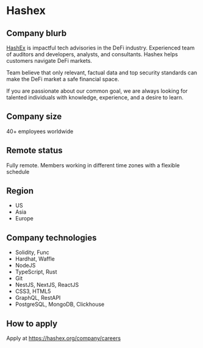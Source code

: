 # Hashex

## Company blurb

[HashEx](https://hashex.org/company/about-us) is impactful tech advisories in the DeFi industry. Experienced team of auditors and developers, analysts, and consultants. Hashex helps customers navigate DeFi markets.

Team believe that only relevant, factual data and top security standards can make the DeFi market a safe financial space.

If you are passionate about our common goal, we are always looking for talented individuals with knowledge, experience, and a desire to learn.

## Company size

40+ employees worldwide

## Remote status

Fully remote.
Members working in different time zones with a flexible schedule

## Region

- US
- Asia
- Europe

## Company technologies

- Solidity, Func
- Hardhat, Waffle
- NodeJS
- TypeScript, Rust
- Git
- NestJS, NextJS, ReactJS
- CSS3, HTML5
- GraphQL, RestAPI
- PostgreSQL, MongoDB, Clickhouse

## How to apply

Apply at https://hashex.org/company/careers
